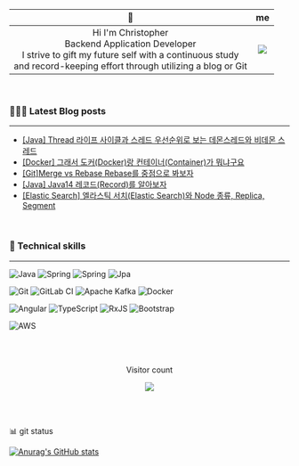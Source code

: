 
👋            | me
:-------------------------:|:-------------------------:
Hi I'm Christopher<br>Backend Application Developer<br>I strive to gift my future self with a continuous study<br>and record-keeping effort through utilizing a blog or Git |  ![](https://user-images.githubusercontent.com/61622657/222030844-7839aebc-1326-435e-9150-22538e3af32a.gif)

<br/>

### 👨🏻‍💻 Latest Blog posts
***
<!-- christopher3810:START -->
- [[Java] Thread 라이프 사이클과 스레드 우선순위로 보는 데몬스레드와 비데몬 스레드](https://colevelup.tistory.com/31)
- [[Docker] 그래서 도커&lpar;Docker&rpar;랑 컨테이너&lpar;Container&rpar;가 뭐냐구요](https://colevelup.tistory.com/30)
- [[Git]Merge vs Rebase Rebase를 중점으로 봐보자](https://colevelup.tistory.com/29)
- [[Java] Java14 레코드&lpar;Record&rpar;를 알아보자](https://colevelup.tistory.com/28)
- [[Elastic Search] 엘라스틱 서치&lpar;Elastic Search&rpar;와 Node 종류, Replica, Segment](https://colevelup.tistory.com/27)
<!-- christopher3810:END -->


<br/>

### 💼 Technical skills
***

![Java](https://img.shields.io/badge/java-%23ED8B00.svg?style=for-the-badge&logo=java&logoColor=white)
![Spring](https://img.shields.io/badge/spring-%236DB33F.svg?style=for-the-badge&logo=spring&logoColor=white)
![Spring](https://img.shields.io/badge/springboot-%236DB33F.svg?style=for-the-badge&logo=springboot&logoColor=white)
![Jpa](https://img.shields.io/badge/jpa-%236DB33F.svg?style=for-the-badge&logo=spring&logoColor=white)

![Git](https://img.shields.io/badge/git-%23F05033.svg?style=for-the-badge&logo=git&logoColor=white)
![GitLab CI](https://img.shields.io/badge/gitlab%20ci-%23181717.svg?style=for-the-badge&logo=gitlab&logoColor=white)
![Apache Kafka](https://img.shields.io/badge/Apache%20Kafka-000?style=for-the-badge&logo=apachekafka)
![Docker](https://img.shields.io/badge/docker-%230db7ed.svg?style=for-the-badge&logo=docker&logoColor=white)

![Angular](https://img.shields.io/badge/angular-%23DD0031.svg?style=for-the-badge&logo=angular&logoColor=white)
![TypeScript](https://img.shields.io/badge/typescript-%23007ACC.svg?style=for-the-badge&logo=typescript&logoColor=white)
![RxJS](https://img.shields.io/badge/rxjs-%23B7178C.svg?style=for-the-badge&logo=reactivex&logoColor=white)
![Bootstrap](https://img.shields.io/badge/bootstrap-%23563D7C.svg?style=for-the-badge&logo=bootstrap&logoColor=white)


![AWS](https://img.shields.io/badge/AWS-%23FF9900.svg?style=for-the-badge&logo=amazon-aws&logoColor=white)


<br>
<br>

 <!-- retro visitor counter -->
 <p align="center" >Visitor count</p>
 <p align="center"> 
  <img src="https://profile-counter.glitch.me/christopher3810/count.svg" />
 </p>



<br>
<br>

:bar_chart: git status 

[![Anurag's GitHub stats](https://github-readme-stats.vercel.app/api?username=Christopher3810&show_icons=true&count_private=true&theme=dark)
](https://github.com/anuraghazra/github-readme-stats)
<!--
**christopher3810/christopher3810** is a ✨ _special_ ✨ repository because its `README.md` (this file) appears on your GitHub profile.

Here are some ideas to get you started:

- 🔭 I’m currently working on ...
- 🌱 I’m currently learning ...
- 👯 I’m looking to collaborate on ...
- 🤔 I’m looking for help with ...
- 💬 Ask me about ...
- 📫 How to reach me: ...
- 😄 Pronouns: ...
- ⚡ Fun fact: ...
-->
